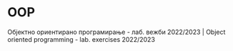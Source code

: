 # OOP
Објектно ориентирано програмирање - лаб. вежби 2022/2023 | Object oriented programming - lab. exercises 2022/2023
